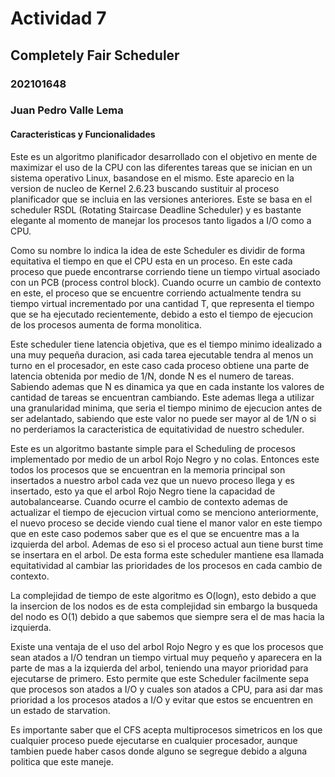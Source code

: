 # Actividad 7
## Completely Fair Scheduler

### 202101648
### Juan Pedro Valle Lema

#### Caracteristicas y Funcionalidades

Este es un algoritmo planificador desarrollado con el objetivo en mente de maximizar el uso de la CPU con las diferentes tareas que se inician en un sistema operativo Linux, basandose en el mismo. Este aparecio en la version de nucleo de Kernel 2.6.23 buscando sustituir al proceso planificador que se incluia en las versiones anteriores. Este se basa en el scheduler RSDL (Rotating Staircase Deadline Scheduler) y es bastante elegante al momento de manejar los procesos tanto ligados a I/O como a CPU.

Como su nombre lo indica la idea de este Scheduler es dividir de forma equitativa el tiempo en que el CPU esta en un proceso. En este cada proceso que puede encontrarse corriendo tiene un tiempo virtual asociado con un PCB (process control block). Cuando ocurre un cambio de contexto en este, el proceso que se encuentre corriendo actualmente tendra su tiempo virtual incrementado por una cantidad T, que representa el tiempo que se ha ejecutado recientemente, debido a esto el tiempo de ejecucion de los procesos aumenta de forma monolitica. 

Este scheduler tiene latencia objetiva, que es el tiempo minimo idealizado a una muy pequeña duracion, asi cada tarea ejecutable tendra al menos un turno en el procesador, en este caso cada proceso obtiene una parte de latencia obtenida por medio de 1/N, donde N es el numero de tareas. Sabiendo ademas que N es dinamica ya que en cada instante los valores de cantidad de tareas se encuentran cambiando. Este ademas llega a utilizar una granularidad minima, que seria el tiempo minimo de ejecucion antes de ser adelantado, sabiendo que este valor no puede ser mayor al de 1/N o si no perderiamos la caracteristica de equitatividad de nuestro scheduler.

Este es un algoritmo bastante simple para el Scheduling de procesos implementado por medio de un arbol Rojo Negro y no colas. Entonces este todos los procesos que se encuentran en la memoria principal son insertados a nuestro arbol cada vez que un nuevo proceso llega y es insertado, esto ya que el arbol Rojo Negro tiene la capacidad de autobalancearse. Cuando ocurre el cambio de contexto ademas de actualizar el tiempo de ejecucion virtual como se menciono anteriormente, el nuevo proceso se decide viendo cual tiene el manor valor en este tiempo que en este caso podemos saber que es el que se encuentre mas a la izquierda del arbol. Ademas de eso si el proceso actual aun tiene burst time se insertara en el arbol. De esta forma este scheduler mantiene esa llamada equitatividad al cambiar las prioridades de los procesos en cada cambio de contexto. 

La complejidad de tiempo de este algoritmo es O(logn), esto debido a que la insercion de los nodos es de esta complejidad sin embargo la busqueda del nodo es O(1) debido a que sabemos que siempre sera el de mas hacia la izquierda. 

Existe una ventaja de el uso del arbol Rojo Negro y es que los procesos que sean atados a I/O tendran un tiempo virtual muy pequeño y aparecera en la parte de mas a la izquierda del arbol, teniendo una mayor prioridad para ejecutarse de primero. Esto permite que este Scheduler facilmente sepa que procesos son atados a I/O y cuales son atados a CPU, para asi dar mas prioridad a los procesos atados a I/O y evitar que estos se encuentren en un estado de starvation. 

Es importante saber que el CFS acepta multiprocesos simetricos en los que cualquier proceso puede ejecutarse en cualquier procesador, aunque tambien puede haber casos donde alguno se segregue debido a alguna politica que este maneje.